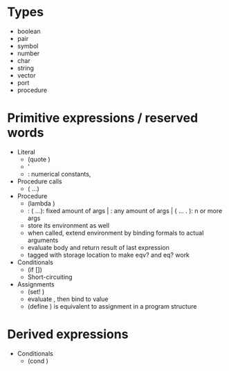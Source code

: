 # Types
- boolean
- pair
- symbol
- number
- char
- string
- vector
- port
- procedure

# Primitive expressions / reserved words
- Literal
    + (quote <datum>)
    + '<datum>
    + <constant>: numerical constants, 
- Procedure calls
    + (<operator> <expr> ...)
- Procedure
    + (lambda <formals> <expr>)
    + <formals>: (<variable> ...): fixed amount of args
               | <variable>: any amount of args
               | (<variable> ... <variable> . <variable>): n or more args
    + store its environment as well
    + when called, extend environment by binding formals to actual arguments
    + evaluate body and return result of last expression
    + tagged with storage location to make eqv? and eq? work
- Conditionals
    + (if <expr-test> <expr-consequent> [<expr-alternate>])
    + Short-circuiting
- Assignments
    + (set! <identifier> <expr>)
    + evaluate <expr>, then bind <identifier> to value
    + (define <identifier> <expr>) is equivalent to assignment in a program structure

# Derived expressions
- Conditionals
    + (cond <clause> <clause>)
